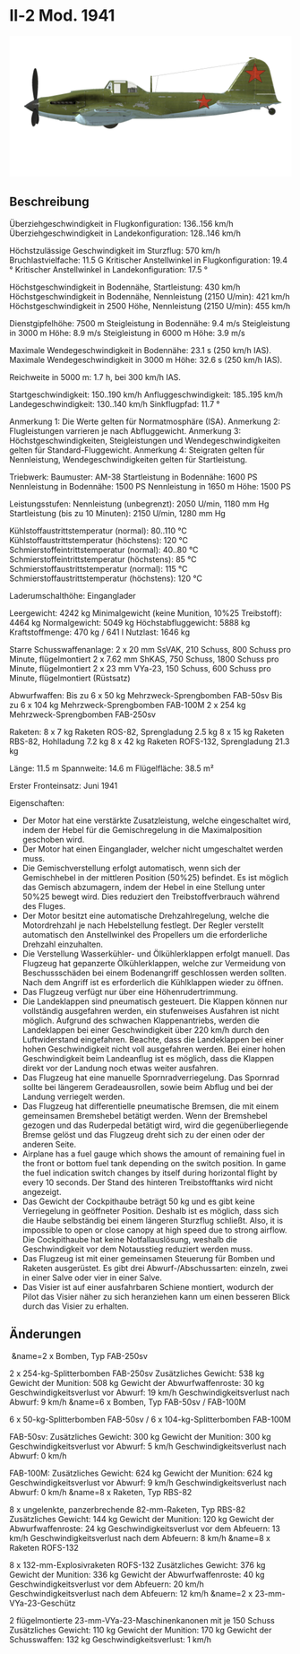 # Il-2 Mod. 1941

![il2m41](../images/il2m41.png)

## Beschreibung

Überziehgeschwindigkeit in Flugkonfiguration: 136..156 km/h
Überziehgeschwindigkeit in Landekonfiguration: 128..146 km/h

Höchstzulässige Geschwindigkeit im Sturzflug: 570 km/h
Bruchlastvielfache: 11.5 G
Kritischer Anstellwinkel in Flugkonfiguration: 19.4 °
Kritischer Anstellwinkel in Landekonfiguration: 17.5 °

Höchstgeschwindigkeit in Bodennähe, Startleistung: 430 km/h
Höchstgeschwindigkeit in Bodennähe, Nennleistung (2150 U/min): 421 km/h
Höchstgeschwindigkeit in 2500 Höhe, Nennleistung (2150 U/min): 455 km/h

Dienstgipfelhöhe: 7500 m
Steigleistung in Bodennähe: 9.4 m/s
Steigleistung in 3000 m Höhe: 8.9 m/s
Steigleistung in 6000 m Höhe: 3.9 m/s

Maximale Wendegeschwindigkeit in Bodennähe: 23.1 s (250 km/h IAS).
Maximale Wendegeschwindigkeit in 3000 m Höhe: 32.6 s (250 km/h IAS).

Reichweite in 5000 m: 1.7 h, bei 300 km/h IAS.

Startgeschwindigkeit: 150..190 km/h
Anfluggeschwindigkeit: 185..195 km/h
Landegeschwindigkeit: 130..140 km/h
Sinkflugpfad: 11.7 °

Anmerkung 1: Die Werte gelten für Normatmosphäre (ISA).
Anmerkung 2: Flugleistungen varrieren je nach Abfluggewicht.
Anmerkung 3: Höchstgeschwindigkeiten, Steigleistungen und Wendegeschwindigkeiten gelten für Standard-Fluggewicht.
Anmerkung 4: Steigraten gelten für Nennleistung, Wendegeschwindigkeiten gelten für Startleistung.

Triebwerk:
Baumuster: AM-38
Startleistung in Bodennähe: 1600 PS
Nennleistung in Bodennähe: 1500 PS
Nennleistung in 1650 m Höhe: 1500 PS

Leistungsstufen:
Nennleistung (unbegrenzt): 2050 U/min, 1180 mm Hg
Startleistung (bis zu 10 Minuten): 2150 U/min, 1280 mm Hg

Kühlstoffaustrittstemperatur (normal): 80..110 °C
Kühlstoffaustrittstemperatur (höchstens): 120 °C
Schmierstoffeintrittstemperatur (normal): 40..80 °C
Schmierstoffeintrittstemperatur (höchstens): 85 °C
Schmierstoffaustrittstemperatur (normal): 115 °C
Schmierstoffaustrittstemperatur (höchstens): 120 °C

Laderumschalthöhe: Einganglader

Leergewicht: 4242 kg
Minimalgewicht (keine Munition, 10%25 Treibstoff): 4464 kg
Normalgewicht: 5049 kg
Höchstabfluggewicht: 5888 kg
Kraftstoffmenge: 470 kg / 641 l
Nutzlast: 1646 kg

Starre Schusswaffenanlage:
2 x 20 mm SsVAK, 210 Schuss, 800 Schuss pro Minute, flügelmontiert
2 x 7.62 mm ShKAS, 750 Schuss, 1800 Schuss pro Minute, flügelmontiert
2 x 23 mm VYa-23, 150 Schuss, 600 Schuss pro Minute, flügelmontiert (Rüstsatz)

Abwurfwaffen:
Bis zu 6 x 50 kg Mehrzweck-Sprengbomben FAB-50sv
Bis zu 6 x 104 kg Mehrzweck-Sprengbomben FAB-100M
2 x 254 kg Mehrzweck-Sprengbomben FAB-250sv

Raketen:
8 x 7 kg Raketen ROS-82, Sprengladung 2.5 kg
8 x 15 kg Raketen RBS-82, Hohlladung 7.2 kg
8 x 42 kg Raketen ROFS-132, Sprengladung 21.3 kg

Länge: 11.5 m
Spannweite: 14.6 m
Flügelfläche: 38.5 m²

Erster Fronteinsatz: Juni 1941

Eigenschaften:
- Der Motor hat eine verstärkte Zusatzleistung, welche eingeschaltet wird, indem der Hebel für die Gemischregelung in die Maximalposition geschoben wird.
- Der Motor hat einen Einganglader, welcher nicht umgeschaltet werden muss.
- Die Gemischverstellung erfolgt automatisch, wenn sich der Gemischhebel in der mittleren Position (50%25) befindet. Es ist möglich das Gemisch abzumagern, indem der Hebel in eine Stellung unter 50%25 bewegt wird. Dies reduziert den Treibstoffverbrauch während des Fluges.
- Der Motor besitzt eine automatische Drehzahlregelung, welche die Motordrehzahl je nach Hebelstellung festlegt. Der Regler verstellt automatisch den Anstellwinkel des Propellers um die erforderliche Drehzahl einzuhalten.
- Die Verstellung Wasserkühler- und Ölkühlerklappen erfolgt manuell. Das Flugzeug hat gepanzerte Ölkühlerklappen, welche zur Vermeidung von Beschussschäden bei einem Bodenangriff geschlossen werden sollten. Nach dem Angriff ist es erforderlich die Kühlklappen wieder zu öffnen.
- Das Flugzeug verfügt nur über eine Höhenrudertrimmung.
- Die Landeklappen sind pneumatisch gesteuert. Die Klappen können nur vollständig ausgefahren werden, ein stufenweises Ausfahren ist nicht möglich. Aufgrund des schwachen Klappenantriebs, werden die Landeklappen bei einer Geschwindigkeit über 220 km/h durch den Luftwiderstand eingefahren. Beachte, dass die Landeklappen bei einer hohen Geschwindigkeit nicht voll ausgefahren werden. Bei einer hohen Geschwindigkeit beim Landeanflug ist es möglich, dass die Klappen direkt vor der Landung noch etwas weiter ausfahren.
- Das Flugzeug hat eine manuelle Spornradverriegelung. Das Spornrad sollte bei längerem Geradeausrollen, sowie beim Abflug und bei der Landung verriegelt werden.
- Das Flugzeug hat differentielle pneumatische Bremsen, die mit einem gemeinsamen Bremshebel betätigt werden. Wenn der Bremshebel gezogen und das Ruderpedal betätigt wird, wird die gegenüberliegende Bremse gelöst und das Flugzeug dreht sich zu der einen oder der anderen Seite.
- Airplane has a fuel gauge which shows the amount of remaining fuel in the front or bottom fuel tank depending on the switch position. In game the fuel indication switch changes by itself during horizontal flight by every 10 seconds. Der Stand des hinteren Treibstofftanks wird nicht angezeigt. 
- Das Gewicht der Cockpithaube beträgt 50 kg und es gibt keine Verriegelung in geöffneter Position. Deshalb ist es möglich, dass sich die Haube selbständig bei einem längeren Sturzflug schließt. Also, it is impossible to open or close canopy at high speed due to strong airflow. Die Cockpithaube hat keine Notfallauslösung, weshalb die Geschwindigkeit vor dem Notausstieg reduziert werden muss.
- Das Flugzeug ist mit einer gemeinsamen Steuerung für Bomben und Raketen ausgerüstet. Es gibt drei Abwurf-/Abschussarten: einzeln, zwei in einer Salve oder vier in einer Salve.
- Das Visier ist auf einer ausfahrbaren Schiene montiert, wodurch der Pilot das Visier näher zu sich heranziehen kann um einen besseren Blick durch das Visier zu erhalten.

## Änderungen
﻿
&name=2 x Bomben, Typ FAB-250sv

2 x 254-kg-Splitterbomben FAB-250sv
Zusätzliches Gewicht: 538 kg
Gewicht der Munition: 508 kg
Gewicht der Abwurfwaffenroste: 30 kg
Geschwindigkeitsverlust vor Abwurf: 19 km/h
Geschwindigkeitsverlust nach Abwurf: 9 km/h﻿
&name=6 x Bomben, Typ FAB-50sv / FAB-100M

6 x 50-kg-Splitterbomben FAB-50sv / 6 x 104-kg-Splitterbomben FAB-100M

FAB-50sv:
Zusätzliches Gewicht: 300 kg
Gewicht der Munition: 300 kg
Geschwindigkeitsverlust vor Abwurf: 5 km/h
Geschwindigkeitsverlust nach Abwurf: 0 km/h

FAB-100M:
Zusätzliches Gewicht: 624 kg
Gewicht der Munition: 624 kg
Geschwindigkeitsverlust vor Abwurf: 9 km/h
Geschwindigkeitsverlust nach Abwurf: 0 km/h﻿
&name=8 x Raketen, Typ RBS-82

8 x ungelenkte, panzerbrechende 82-mm-Raketen, Typ RBS-82
Zusätzliches Gewicht: 144 kg
Gewicht der Munition: 120 kg
Gewicht der Abwurfwaffenroste: 24 kg
Geschwindigkeitsverlust vor dem Abfeuern: 13 km/h
Geschwindigkeitsverlust nach dem Abfeuern: 8 km/h﻿
&name=8 x Raketen ROFS-132

8 x 132-mm-Explosivraketen ROFS-132
Zusätzliches Gewicht: 376 kg
Gewicht der Munition: 336 kg
Gewicht der Abwurfwaffenroste: 40 kg
Geschwindigkeitsverlust vor dem Abfeuern: 20 km/h
Geschwindigkeitsverlust nach dem Abfeuern: 12 km/h﻿
&name=2 x 23-mm-VYa-23-Geschütz

2 flügelmontierte 23-mm-VYa-23-Maschinenkanonen mit je 150 Schuss
Zusätzliches Gewicht: 110 kg
Gewicht der Munition: 170 kg
Gewicht der Schusswaffen: 132 kg
Geschwindigkeitsverlust: 1 km/h